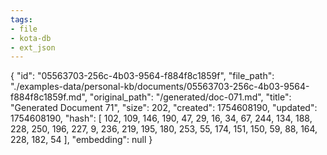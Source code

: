 ```yaml
---
tags:
- file
- kota-db
- ext_json
---
```

{
  "id": "05563703-256c-4b03-9564-f884f8c1859f",
  "file_path": "./examples-data/personal-kb/documents/05563703-256c-4b03-9564-f884f8c1859f.md",
  "original_path": "/generated/doc-071.md",
  "title": "Generated Document 71",
  "size": 202,
  "created": 1754608190,
  "updated": 1754608190,
  "hash": [
    102,
    109,
    146,
    190,
    47,
    29,
    16,
    34,
    67,
    244,
    134,
    188,
    228,
    250,
    196,
    227,
    9,
    236,
    219,
    195,
    180,
    253,
    55,
    174,
    151,
    150,
    59,
    88,
    164,
    228,
    182,
    54
  ],
  "embedding": null
}